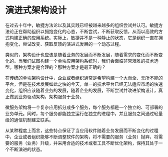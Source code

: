 # 演进式架构设计

在过去十年中，敏捷方法论以及其实践已经被越来越多的组织尝试并认可。敏捷方法论正在帮助组织以拥抱变化的心态，不断尝试，不断获取反馈，从而以高效的方式构建正确的应用系统。实际上，敏捷并不是一种静止的状态，它是组织一直在拥抱变化，尝试改变、获取反馈的演进式发展的一个动态过程。

类似的，架构设计也应该是随着业务的发展而不断发展，随着需求的变化而不断变化的。当我们试图构建一个单块应用架构系统时，我们会面临非常艰难的技术选型。哪种方案才是合理的？那种方案才是最正确的？

在传统的单块架构设计中，企业或者组织通常是希望构建一个大而全、无所不能的平台，但是在技术发展如此之快的今天，单一的技术平台已经无法适应市场的快速变化，组织应该随着业务的发展，随着企业的发展，不断尝试并改进架构设计，真正做到业务驱动架构，架构服务于业务。

微服务架构将一个复杂应用拆分成多个服务，每个服务都是一个独立的、可部署的业务单元。同时，每个服务都能独立运行在独立的进程中，并且服务之间通过轻量级的通信机制建立联系。

从某种程度上而言，这些特点保证了当应用软件随着业务发展而不断变化的过程中，企业或者组织能够不断调整软件的架构，将不需要的服务（业务）抛弃，将需要的服务（业务）升级，并采用合适的技术或者工具不断优化架构，保持其处于一个不断演进的状态。